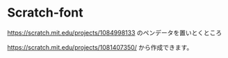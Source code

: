 # Scratch-font
https://scratch.mit.edu/projects/1084998133 のペンデータを置いとくところ 

https://scratch.mit.edu/projects/1081407350/ から作成できます。